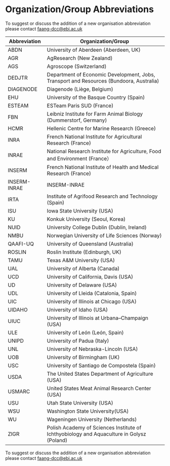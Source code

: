 # Organization/Group Abbreviations

To suggest or discuss the addition of a new organisation abbreviation please 
contact [faang-dcc@ebi.ac.uk](mailto:faang-dcc@ebi.ac.uk)

Abbreviation | Organization/Group
------------ | -------------
ABDN | University of Aberdeen (Aberdeen, UK)
AGR | AgResearch (New Zealand)
AGS	| Agroscope (Switzerland)
DEDJTR	| Department of Economic Development, Jobs, Transport and Resources (Bundoora, Australia)
DIAGENODE | Diagenode (Liège, Belgium)
EHU	| University of the Basque Country (Spain)
ESTEAM	| ESTeam Paris SUD (France)
FBN	| Leibniz Institute for Farm Animal Biology (Dummerstorf, Germany)
HCMR | Hellenic Centre for Marine Research (Greece)
INRA | French National Institute for Agricultural Research (France)
INRAE | National Research Institute for Agriculture, Food and Environment (France）
INSERM | French National Institute of Health and Medical Research (France)
INSERM-INRAE | INSERM-INRAE
IRTA | Institute of Agrifood Research and Technology (Spain)
ISU	| Iowa State University (USA)
KU	| Konkuk University (Seoul, Korea)
NUID	| University College Dublin (Dublin, Ireland)
NMBU	| Norwegian University of Life Sciences (Norway)
QAAFI-UQ | University of Queensland (Australia)
ROSLIN	| Roslin Institute (Edinburgh, UK)
TAMU	| Texas A&M University (USA)
UAL | University of Alberta (Canada)
UCD	| University of California, Davis (USA)
UD	| University of Delaware (USA)
UDL	| University of Lleida (Catalonia, Spain)
UIC	| University of Illinois at Chicago (USA)
UIDAHO | University of Idaho (USA)
UIUC	| University of Illinois at Urbana–Champaign (USA)
ULE	| University of León (León, Spain)
UNIPD | University of Padua (Italy)
UNL | University of Nebraska-Lincoln (USA)
UOB | University of Birmingham (UK)
USC | University of Santiago de Compostela (Spain)
USDA	| The United States Department of Agriculture (USA)
USMARC	| United States Meat Animal Research Center (USA)
USU	| Utah State University (USA)
WSU | Washington State University(USA) 
WU | Wageningen University (Netherlands)
ZIGR | Polish Academy of Sciences Institute of Ichthyobiology and Aquaculture in Golysz (Poland)

To suggest or discuss the addition of a new organisation abbreviation please 
contact [faang-dcc@ebi.ac.uk](mailto:faang-dcc@ebi.ac.uk)
